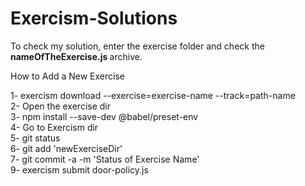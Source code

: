 # Exercism-Solutions <br />

To check my solution, enter the exercise folder and check the <b> nameOfTheExercise.js </b> archive. <br />


How to Add a New Exercise<br />

1-  exercism download --exercise=exercise-name --track=path-name  <br />
2-  Open the exercise dir  <br />
3-  npm install --save-dev @babel/preset-env  <br />
4-  Go to Exercism dir  <br />
5-  git status  <br />
6-  git add 'newExerciseDir'  <br />
7-  git commit -a -m 'Status of Exercise Name'  <br />
9-  exercism submit door-policy.js  <br />

